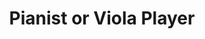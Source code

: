 ---
title: Pianist or Viola Player
slug: pianist_viola
image: helps4.jpg
order: 160
short-description: "Are you a diploma level pianist or viola player? Would you like
  play with other people?  \n"
description: |
  Classical musician Mark Ostyn is performing regularly in Cottingley with his two sons, and would like a diploma level pianist or viola player to join them.

  Let us know if you are interested and we can pass your details onto him.
permalink: "/help/pianist_viola.html"
layout: help_page
---